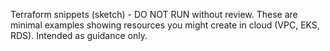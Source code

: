 Terraform snippets (sketch) - DO NOT RUN without review. These are minimal examples showing resources you might create in cloud (VPC, EKS, RDS). Intended as guidance only.

